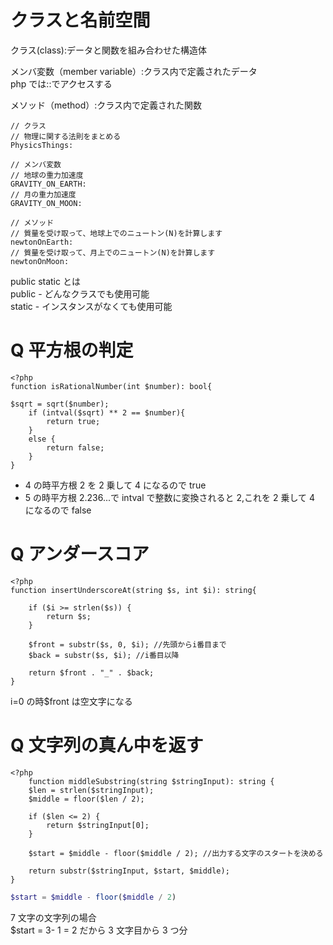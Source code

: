# クラスと名前空間

クラス(class):データと関数を組み合わせた構造体<br>

メンバ変数（member variable）:クラス内で定義されたデータ<br>
php では::でアクセスする<br>

メソッド（method）:クラス内で定義された関数<br>

```text:使用例
// クラス
// 物理に関する法則をまとめる
PhysicsThings:

// メンバ変数
// 地球の重力加速度
GRAVITY_ON_EARTH:
// 月の重力加速度
GRAVITY_ON_MOON:

// メソッド
// 質量を受け取って、地球上でのニュートン(N)を計算します
newtonOnEarth:
// 質量を受け取って、月上でのニュートン(N)を計算します
newtonOnMoon:
```

public static とは<br>
public - どんなクラスでも使用可能<br>
static - インスタンスがなくても使用可能

# Q 平方根の判定

```php:php
<?php
function isRationalNumber(int $number): bool{

$sqrt = sqrt($number);
    if (intval($sqrt) ** 2 == $number){
        return true;
    }
    else {
        return false;
    }
}
```

- 4 の時平方根 2 を 2 乗して 4 になるので true
- 5 の時平方根 2.236...で intval で整数に変換されると 2,これを 2 乗して 4 になるので false

# Q アンダースコア

```php:php
<?php
function insertUnderscoreAt(string $s, int $i): string{

    if ($i >= strlen($s)) {
        return $s;
    }

    $front = substr($s, 0, $i); //先頭からi番目まで
    $back = substr($s, $i); //i番目以降

    return $front . "_" . $back;
}
```

i=0 の時$front は空文字になる

# Q 文字列の真ん中を返す

```php:php
<?php
    function middleSubstring(string $stringInput): string {
    $len = strlen($stringInput);
    $middle = floor($len / 2);

    if ($len <= 2) {
        return $stringInput[0];
    }

    $start = $middle - floor($middle / 2); //出力する文字のスタートを決める

    return substr($stringInput, $start, $middle);
}
```

```php
$start = $middle - floor($middle / 2)
```

7 文字の文字列の場合<br>
$start = 3- 1 = 2 だから 3 文字目から 3 つ分
